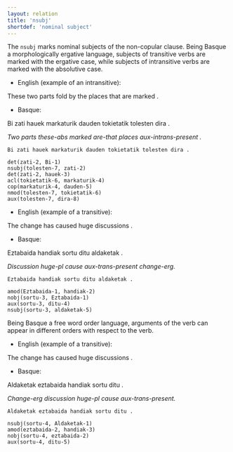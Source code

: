 ```yaml
---
layout: relation
title: 'nsubj'
shortdef: 'nominal subject'
---
```


The `nsubj` marks nominal subjects of the non-copular clause. Being Basque a morphologically ergative language, subjects of transitive verbs are marked with the ergative case, while subjects of intransitive verbs are marked with the absolutive case.
 

* English (example of an intransitive):

These two parts fold by the places that are marked .

* Basque:

Bi zati hauek markaturik dauden tokietatik tolesten dira .

*Two parts these-abs marked are-that places  aux-intrans-present .*

~~~ sdparse
Bi zati hauek markaturik dauden tokietatik tolesten dira .

det(zati-2, Bi-1)
nsubj(tolesten-7, zati-2)
det(zati-2, hauek-3)
acl(tokietatik-6, markaturik-4)
cop(markaturik-4, dauden-5)
nmod(tolesten-7, tokietatik-6)
aux(tolesten-7, dira-8)
~~~

* English (example of a transitive):

The change has caused huge discussions . 

* Basque:

Eztabaida handiak sortu ditu aldaketak .

*Discussion huge-pl cause aux-trans-present change-erg.*

~~~ sdparse
Eztabaida handiak sortu ditu aldaketak .

amod(Eztabaida-1, handiak-2)
nobj(sortu-3, Eztabaida-1)
aux(sortu-3, ditu-4)
nsubj(sortu-3, aldaketak-5)
~~~

Being Basque a free word order language, arguments of the verb can appear in different orders with respect to the verb.

* English (example of a transitive):

The change has caused huge discussions . 

* Basque:

Aldaketak eztabaida handiak sortu ditu .

*Change-erg discussion huge-pl cause aux-trans-present.*

~~~ sdparse
Aldaketak eztabaida handiak sortu ditu .

nsubj(sortu-4, Aldaketak-1)
amod(eztabaida-2, handiak-3)
nobj(sortu-4, eztabaida-2)
aux(sortu-4, ditu-5)
~~~

